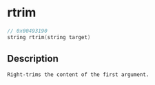 # rtrim
```c
// 0x00493190
string rtrim(string target)
```
## Description
```
Right-trims the content of the first argument.
```
